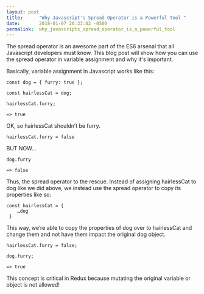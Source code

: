 ```yaml
---
layout: post
title:      "Why Javascript's Spread Operator is a Powerful Tool "
date:       2018-01-07 20:33:42 -0500
permalink:  why_javascripts_spread_operator_is_a_powerful_tool
---
```



The spread operator is an awesome part of the ES6 arsenal that all Javascript developers must know. This blog post will show how you can use the spread operator in variable assignment and why it's important. 

Basically, variable assignment in Javascript works like this:

```
const dog = { furry: true };

const hairlessCat = dog;

hairlessCat.furry;

=> true
```

OK, so hairlessCat shouldn’t be furry.

```
hairlessCat.furry = false
```

BUT NOW…

```
dog.furry

=> false
```

Thus, the spread operator to the rescue. Instead of assigning hairlessCat to dog like we did above, we instead use the spread operator to copy its properties like so:

```
const hairlessCat = {
    …dog
 }
```

This way, we’re able to copy the properties of dog over to hairlessCat and change them and not have them impact the original dog object.

```
hairlessCat.furry = false;

dog.furry;

=> true
```

This concept is critical in Redux because mutating the original variable or object is not allowed!





